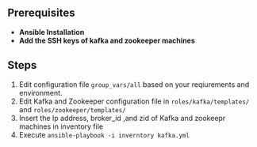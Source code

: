 ## Prerequisites

* **Ansible Installation**
* **Add the SSH keys of kafka and zookeeper machines**


## Steps

1. Edit configuration file ```group_vars/all``` based on your reqiurements and environment.
2. Edit Kafka and Zookeeper configuration file in ```roles/kafka/templates/``` and ```roles/zookeeper/templates/```
3. Insert the Ip address, broker_id ,and zid of Kafka and zookeepr machines in inventory file
4. Execute ```ansible-playbook -i inverntory kafka.yml```

